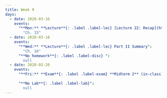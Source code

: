 ```yaml
---
title: Week 9
days:
  - date: 2020-03-16
    events:
      "**Mon:** **Lecture**{: .label .label-lec} [Lecture 22: Recap](https://ph142-ucb.github.io/sp20/src/lec/l22-recap.pdf) [webcast](https://bcourses.berkeley.edu/courses/1490339/pages/l22-recap)":
        "Ch. 15"
  - date: 2020-03-18
    events:
      "**Wed:** **Lecture**{: .label .label-lec} Part II Summary":
        "Ch. 16"
      "**No homework**{: .label .label-disc} ":
        null
  - date: 2020-03-20
    events:
      "**Fri:** **Exam**{: .label .label-exam} **Midterm 2** (in-class)":
 
      "**No Lab**{: .label .label-lab}":
        null
---
```

